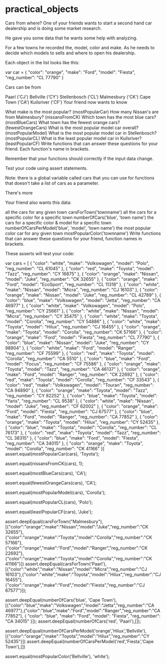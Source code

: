 # practical_objects

Cars from where?
One of your friends wants to start a second hand car dealership and is doing some market research.

He gave you some data that he wants some help with analyzing.

For a few towns he recorded the, model, color and make. As he needs to decide which models to sells and where to open his dealership.

Each object in the list looks like this:


var car = {
  "color": "orange",
  "make": "Ford",
  "model": "Fiesta",
  "reg_number": "CL 77790"
}

Cars can be from

Paarl ('CJ')
Bellville ('CY')
Stellenbosch ('CL')
Malmesbury ('CK')
Cape Town ('CA')
Kuilsriver ('CF')
Your friend now wants to know

What make is the most popular? (mostPopularCar)
How many Nissan's are from Malmesbury? (nissansFromCK)
Which town has the most blue cars? (mostBlueCars)
What town has the fewest orange cars? (fewestOrangeCars)
What is the most popular model car overall? (mostPopularModel)
What is the most popular model car in Stellenbosch? (mostPopularCL)
What is the least popular model car in Kuilsriver? (leastPopularCF)
Write functions that can answer these questions for your friend. Each function's name in brackets.

Remember that your functions should correctly if the input data change.

Test your code using assert statements.

Note: there is a global variable called cars that you can use for functions that doesn't take a list of cars as a parameter.

There's more

Your friend also wants this data:

all the cars for any given town carsForTown('townname')
all the cars for a specific color for a specific town numberOfCars('blue', 'town name')
the cars for a specific color & model for a specific town numberOfCarsPerModel('blue', 'model', 'town name')
the most popular color car for any given town mostPopularColor('townname')
Write functions that can answer these questions for your friend, function names in brackets.

These asserts will test your code:

var cars = [ {
  "color": "white",
  "make": "Volkswagen",
  "model": "Polo",
  "reg_number": "CL 61045"
},  {
  "color": "red",
  "make": "Toyota",
  "model": "Tazz",
  "reg_number": "CY 16875"
},  {
  "color": "orange",
  "make": "Nissan",
  "model": "Juke",
  "reg_number": "CK 32655"
},  {
  "color": "orange",
  "make": "Ford",
  "model": "EcoSport",
  "reg_number": "CL 11318"
},  {
  "color": "white",
  "make": "Nissan",
  "model": "Micra",
  "reg_number": "CJ 16103"
},  {
  "color": "orange",
  "make": "Nissan",
  "model": "Juke",
  "reg_number": "CL 42789"
},  {
  "color": "blue",
  "make": "Volkswagen",
  "model": "Jetta",
  "reg_number": "CA 46977"
},  {
  "color": "white",
  "make": "Volkswagen",
  "model": "Polo",
  "reg_number": "CY 25661"
},  {
  "color": "white",
  "make": "Nissan",
  "model": "Micra",
  "reg_number": "CY 35475"
},  {
  "color": "white",
  "make": "Toyota",
  "model": "Corolla",
  "reg_number": "CY 54886"
},  {
  "color": "white",
  "make": "Toyota",
  "model": "Hilux",
  "reg_number": "CJ 16455"
},  {
  "color": "orange",
  "make": "Toyota",
  "model": "Corolla",
  "reg_number": "CK 57166"
},  {
  "color": "orange",
  "make": "Ford",
  "model": "Fiesta",
  "reg_number": "CL 77790"
},  {
  "color": "blue",
  "make": "Nissan",
  "model": "Juke",
  "reg_number": "CY 98904"
},  {
  "color": "white",
  "make": "Ford",
  "model": "Ranger",
  "reg_number": "CF 75599"
},  {
  "color": "red",
  "make": "Toyota",
  "model": "Corolla",
  "reg_number": "CA 5510"
},  {
  "color": "blue",
  "make": "Ford",
  "model": "Focus",
  "reg_number": "CF 75586"
},  {
  "color": "orange",
  "make": "Toyota",
  "model": "Tazz",
  "reg_number": "CA 46137"
},  {
  "color": "orange",
  "make": "Ford",
  "model": "Ranger",
  "reg_number": "CK 22692"
},  {
  "color": "red",
  "make": "Toyota",
  "model": "Corolla",
  "reg_number": "CF 33543"
},  {
  "color": "red",
  "make": "Volkswagen",
  "model": "Touran",
  "reg_number": "CA 94890"
},  {
  "color": "orange",
  "make": "Toyota",
  "model": "Tazz",
  "reg_number": "CY 82252"
},  {
  "color": "blue",
  "make": "Toyota",
  "model": "Yaris",
  "reg_number": "CL 9538"
},  {
  "color": "white",
  "make": "Nissan",
  "model": "Juke",
  "reg_number": "CF 62002"
},  {
  "color": "orange",
  "make": "Ford",
  "model": "Fiesta",
  "reg_number": "CJ 67577"
},  {
  "color": "blue",
  "make": "Ford",
  "model": "Ranger",
  "reg_number": "CA 77852"
},  {
  "color": "orange",
  "make": "Toyota",
  "model": "Hilux",
  "reg_number": "CY 52435"
},  {
  "color": "blue",
  "make": "Toyota",
  "model": "Corolla",
  "reg_number": "CL 76173"
},  {
  "color": "red",
  "make": "Toyota",
  "model": "Tazz",
  "reg_number": "CL 38315"
},  {
  "color": "blue",
  "make": "Ford",
  "model": "Fiesta",
  "reg_number": "CA 34015"
}, {
  "color": "orange",
  "make": "Toyota",
  "model": "Corolla",
  "reg_number": "CK 41166"
}]
assert.equal(mostPopularCar(cars), 'Toyota');

assert.equal(nissansFromCK(cars), 1);

assert.equal(mostBlueCars(cars), 'CA');

assert.equal(fewestOrangeCars(cars), 'CA');

assert.equal(mostPopularModel(cars), 'Corolla');

assert.equal(mostPopularCL(cars), 'Polo');

assert.equal(leastPopularCF(cars), 'Juke');

assert.deepEqual(carsForTown("Malmesbury"), [{"color":"orange","make":"Nissan","model":"Juke","reg_number":"CK 32655"},{"color":"orange","make":"Toyota","model":"Corolla","reg_number":"CK 57166"},{"color":"orange","make":"Ford","model":"Ranger","reg_number":"CK 22692"},{"color":"orange","make":"Toyota","model":"Corolla","reg_number":"CK 41166"}])
assert.deepEqual(carsForTown('Paarl'), [{"color":"white","make":"Nissan","model":"Micra","reg_number":"CJ 16103"},{"color":"white","make":"Toyota","model":"Hilux","reg_number":"CJ 16455"},{"color":"orange","make":"Ford","model":"Fiesta","reg_number":"CJ 67577"}]);

assert.deepEqual(numberOfCars('blue', 'Cape Town'), [{"color":"blue","make":"Volkswagen","model":"Jetta","reg_number":"CA 46977"},{"color":"blue","make":"Ford","model":"Ranger","reg_number":"CA 77852"}, { "color": "blue", "make": "Ford", "model": "Fiesta",  "reg_number": "CA 34015" }]);
assert.deepEqual(numberOfCars('red', 'Paarl'),[]);

assert.deepEqual(numberOfCarsPerModel('orange','Hilux','Bellville'),[{"color":"orange","make":"Toyota","model":"Hilux","reg_number":"CY 52435"}])
assert.deepEqual(numberOfCarsPerModel('red','Fiesta','Cape Town'),[])

assert.equal(mostPopularColor('Bellville'), 'white');
